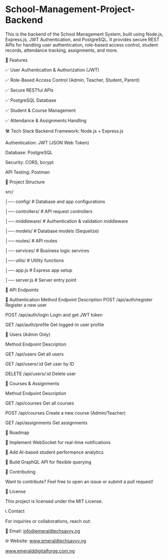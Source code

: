 # School-Management-Project-Backend

This is the backend of the School Management System, built using Node.js, Express.js, JWT Authentication, and PostgreSQL. It provides secure REST APIs for handling user authentication, role-based access control, student records, attendance tracking, assignments, and more.

🚀 Features

✅ User Authentication & Authorization (JWT)

✅ Role-Based Access Control (Admin, Teacher, Student, Parent)

✅ Secure RESTful APIs

✅ PostgreSQL Database

✅ Student & Course Management

✅ Attendance & Assignments Handling

🛠 Tech Stack
Backend Framework: Node.js + Express.js

Authentication: JWT (JSON Web Token)

Database: PostgreSQL

Security: CORS, bcrypt

API Testing: Postman

📂 Project Structure

src/

│── config/              # Database and app configurations

│── controllers/         # API request controllers

│── middleware/          # Authentication & validation middleware

│── models/              # Database models (Sequelize)

│── routes/              # API routes

│── services/            # Business logic services

│── utils/               # Utility functions

│── app.js               # Express app setup

│── server.js            # Server entry point


📡 API Endpoints

🔹 Authentication
Method	Endpoint	Description
POST	/api/auth/register	Register a new user

POST	/api/auth/login	Login and get JWT token

GET	/api/auth/profile	Get logged-in user profile


🔹 Users (Admin Only)

Method	Endpoint	Description

GET	/api/users	Get all users

GET	/api/users/:id	Get user by ID

DELETE	/api/users/:id	Delete user


🔹 Courses & Assignments

Method	Endpoint	Description

GET	/api/courses	Get all courses

POST	/api/courses	Create a new course (Admin/Teacher)

GET	/api/assignments	Get assignments


📌 Roadmap

🔹 Implement WebSocket for real-time notifications

🔹 Add AI-based student performance analytics

🔹 Build GraphQL API for flexible querying



🤝 Contributing

Want to contribute? Feel free to open an issue or submit a pull request!


📄 License

This project is licensed under the MIT License.

📞 Contact

For inquiries or collaborations, reach out:

📧 Email: info@emeraldtechsavvy.ng

🌐 Website: www.emeraldtechsavvy.ng

 www.emeralddigitalforge.com.ng

